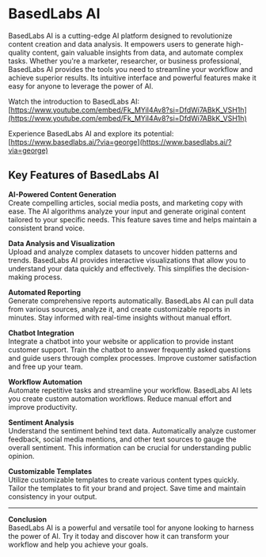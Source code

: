 # BasedLabs AI

BasedLabs AI is a cutting-edge AI platform designed to revolutionize content creation and data analysis. It empowers users to generate high-quality content, gain valuable insights from data, and automate complex tasks. Whether you're a marketer, researcher, or business professional, BasedLabs AI provides the tools you need to streamline your workflow and achieve superior results. Its intuitive interface and powerful features make it easy for anyone to leverage the power of AI.

Watch the introduction to BasedLabs AI: [https://www.youtube.com/embed/Fk_MYiI4Av8?si=DfdWi7ABkK_VSH1h](https://www.youtube.com/embed/Fk_MYiI4Av8?si=DfdWi7ABkK_VSH1h)

Experience BasedLabs AI and explore its potential: [https://www.basedlabs.ai/?via=george](https://www.basedlabs.ai/?via=george)

## Key Features of BasedLabs AI

**AI-Powered Content Generation**  
Create compelling articles, social media posts, and marketing copy with ease. The AI algorithms analyze your input and generate original content tailored to your specific needs. This feature saves time and helps maintain a consistent brand voice.

**Data Analysis and Visualization**  
Upload and analyze complex datasets to uncover hidden patterns and trends. BasedLabs AI provides interactive visualizations that allow you to understand your data quickly and effectively. This simplifies the decision-making process.

**Automated Reporting**  
Generate comprehensive reports automatically. BasedLabs AI can pull data from various sources, analyze it, and create customizable reports in minutes. Stay informed with real-time insights without manual effort.

**Chatbot Integration**  
Integrate a chatbot into your website or application to provide instant customer support. Train the chatbot to answer frequently asked questions and guide users through complex processes. Improve customer satisfaction and free up your team.

**Workflow Automation**  
Automate repetitive tasks and streamline your workflow. BasedLabs AI lets you create custom automation workflows. Reduce manual effort and improve productivity.

**Sentiment Analysis**  
Understand the sentiment behind text data. Automatically analyze customer feedback, social media mentions, and other text sources to gauge the overall sentiment. This information can be crucial for understanding public opinion.

**Customizable Templates**  
Utilize customizable templates to create various content types quickly. Tailor the templates to fit your brand and project. Save time and maintain consistency in your output.

---

**Conclusion**  
BasedLabs AI is a powerful and versatile tool for anyone looking to harness the power of AI. Try it today and discover how it can transform your workflow and help you achieve your goals.